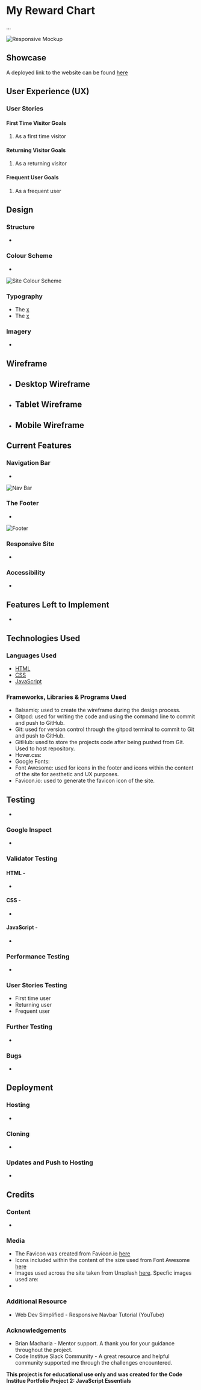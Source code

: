 # My Reward Chart

...

![Responsive Mockup](x)

## Showcase

A deployed link to the website can be found [here](x)

## User Experience (UX)

 ### User Stories

  #### First Time Visitor Goals
   1. As a first time visitor 
  #### Returning Visitor Goals
   1. As a returning visitor 
  #### Frequent User Goals
   1. As a frequent user 

## Design

 ### Structure
  - 
 ### Colour Scheme
 - 
 ![Site Colour Scheme](x)
 ### Typography
 - The [x](x)
 - The [x](x)  
 ### Imagery
 - 

## Wireframe
 - Desktop Wireframe 
   - 
 - Tablet Wireframe
   - 
 - Mobile Wireframe
   - 

## Current Features

 ### Navigation Bar
 - 

 ![Nav Bar](x)

 ### The Footer
 - 

 ![Footer](x)

 ### Responsive Site
 - 

 ### Accessibility
 - 
 
## Features Left to Implement
 - 

## Technologies Used

 ### Languages Used
  - [HTML](https://en.wikipedia.org/wiki/HTML5)
  - [CSS](https://en.wikipedia.org/wiki/CSS)
  - [JavaScript](https://en.wikipedia.org/wiki/JavaScript)

 ### Frameworks, Libraries & Programs Used
  - Balsamiq: used to create the wireframe during the design process.
  - Gitpod: used for writing the code and using the command line to commit and push to GitHub.
  - Git: used for version control through the gitpod terminal to commit to Git and push to GitHub.
  - GitHub: used to store the projects code after being pushed from Git. Used to host repository.
  - Hover.css: 
  - Google Fonts: 
  - Font Awesome: used for icons in the footer and icons within the content of the site for aesthetic and UX purposes.
  - Favicon.io: used to generate the favicon icon of the site.

## Testing
 - 
 ### Google Inspect
  - 
 ### Validator Testing
  #### HTML - 
   - 
  #### CSS - 
   - 
  #### JavaScript - 
   - 

 ### Performance Testing
  - 
 ### User Stories Testing
  - First time user 
  - Returning user 
  - Frequent user 
 ### Further Testing
  - 
 ### Bugs
  - 

## Deployment
 ### Hosting
   - 
 ### Cloning
   - 
 ### Updates and Push to Hosting
   - 

## Credits
 ### Content
  - 
 ### Media
  - The Favicon was created from Favicon.io [here](https://favicon.io/favicon-generator/)
  - Icons included within the content of the size used from Font Awesome [here](https://fontawesome.com/v5.15/icons?d=gallery&p=2&m=free)
  - Images used across the site taken from Unsplash [here](https://unsplash.com/). Specfic images used are:
   - 
 ### Additional Resource
  - Web Dev Simplified - Responsive Navbar Tutorial (YouTube)

 ### Acknowledgements
  - Brian Macharia - Mentor support. A thank you for your guidance throughout the project.
  - Code Institue Slack Community - A great resource and helpful community supported me through the challenges encountered.

**This project is for educational use only and was created for the Code Institue Portfolio Project 2: JavaScript Essentials**